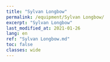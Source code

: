 ```yaml
---
title: "Sylvan Longbow"
permalink: /equipment/Sylvan Longbow/
excerpt: "Sylvan Longbow"
last_modified_at: 2021-01-26
lang: en
ref: "Sylvan Longbow.md"
toc: false
classes: wide
---
```


